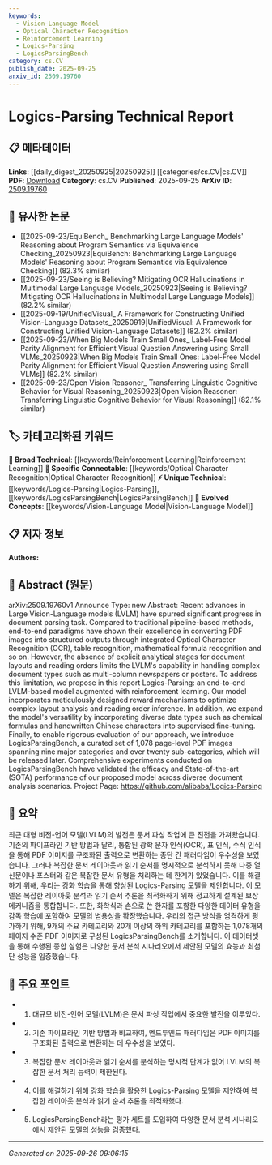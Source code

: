```yaml
---
keywords:
  - Vision-Language Model
  - Optical Character Recognition
  - Reinforcement Learning
  - Logics-Parsing
  - LogicsParsingBench
category: cs.CV
publish_date: 2025-09-25
arxiv_id: 2509.19760
---
```


<!-- KEYWORD_LINKING_METADATA:
{
  "processed_timestamp": "2025-09-26T09:06:15.992429",
  "vocabulary_version": "1.0",
  "selected_keywords": [
    "Vision-Language Model",
    "Optical Character Recognition",
    "Reinforcement Learning",
    "Logics-Parsing",
    "LogicsParsingBench"
  ],
  "rejected_keywords": [],
  "similarity_scores": {
    "Vision-Language Model": 0.85,
    "Optical Character Recognition": 0.8,
    "Reinforcement Learning": 0.78,
    "Logics-Parsing": 0.7,
    "LogicsParsingBench": 0.72
  },
  "extraction_method": "AI_prompt_based",
  "budget_applied": true,
  "candidates_json": {
    "candidates": [
      {
        "surface": "Large Vision-Language models",
        "canonical": "Vision-Language Model",
        "aliases": [
          "LVLM"
        ],
        "category": "evolved_concepts",
        "rationale": "Vision-Language Models are crucial for linking multimodal learning and document analysis advancements.",
        "novelty_score": 0.45,
        "connectivity_score": 0.88,
        "specificity_score": 0.68,
        "link_intent_score": 0.85
      },
      {
        "surface": "Optical Character Recognition",
        "canonical": "Optical Character Recognition",
        "aliases": [
          "OCR"
        ],
        "category": "specific_connectable",
        "rationale": "OCR is a key component in document parsing, connecting to broader text recognition technologies.",
        "novelty_score": 0.4,
        "connectivity_score": 0.79,
        "specificity_score": 0.72,
        "link_intent_score": 0.8
      },
      {
        "surface": "reinforcement learning",
        "canonical": "Reinforcement Learning",
        "aliases": [],
        "category": "broad_technical",
        "rationale": "Reinforcement Learning is central to optimizing model performance, linking to adaptive learning strategies.",
        "novelty_score": 0.35,
        "connectivity_score": 0.85,
        "specificity_score": 0.7,
        "link_intent_score": 0.78
      },
      {
        "surface": "Logics-Parsing",
        "canonical": "Logics-Parsing",
        "aliases": [],
        "category": "unique_technical",
        "rationale": "Logics-Parsing represents a novel approach in document parsing, offering unique insights into layout analysis.",
        "novelty_score": 0.75,
        "connectivity_score": 0.65,
        "specificity_score": 0.85,
        "link_intent_score": 0.7
      },
      {
        "surface": "LogicsParsingBench",
        "canonical": "LogicsParsingBench",
        "aliases": [],
        "category": "unique_technical",
        "rationale": "LogicsParsingBench is a unique dataset for evaluating document parsing models, enhancing research reproducibility.",
        "novelty_score": 0.8,
        "connectivity_score": 0.6,
        "specificity_score": 0.88,
        "link_intent_score": 0.72
      }
    ],
    "ban_list_suggestions": [
      "document parsing task",
      "structured outputs",
      "complex document types"
    ]
  },
  "decisions": [
    {
      "candidate_surface": "Large Vision-Language models",
      "resolved_canonical": "Vision-Language Model",
      "decision": "linked",
      "scores": {
        "novelty": 0.45,
        "connectivity": 0.88,
        "specificity": 0.68,
        "link_intent": 0.85
      }
    },
    {
      "candidate_surface": "Optical Character Recognition",
      "resolved_canonical": "Optical Character Recognition",
      "decision": "linked",
      "scores": {
        "novelty": 0.4,
        "connectivity": 0.79,
        "specificity": 0.72,
        "link_intent": 0.8
      }
    },
    {
      "candidate_surface": "reinforcement learning",
      "resolved_canonical": "Reinforcement Learning",
      "decision": "linked",
      "scores": {
        "novelty": 0.35,
        "connectivity": 0.85,
        "specificity": 0.7,
        "link_intent": 0.78
      }
    },
    {
      "candidate_surface": "Logics-Parsing",
      "resolved_canonical": "Logics-Parsing",
      "decision": "linked",
      "scores": {
        "novelty": 0.75,
        "connectivity": 0.65,
        "specificity": 0.85,
        "link_intent": 0.7
      }
    },
    {
      "candidate_surface": "LogicsParsingBench",
      "resolved_canonical": "LogicsParsingBench",
      "decision": "linked",
      "scores": {
        "novelty": 0.8,
        "connectivity": 0.6,
        "specificity": 0.88,
        "link_intent": 0.72
      }
    }
  ]
}
-->

# Logics-Parsing Technical Report

## 📋 메타데이터

**Links**: [[daily_digest_20250925|20250925]] [[categories/cs.CV|cs.CV]]
**PDF**: [Download](https://arxiv.org/pdf/2509.19760.pdf)
**Category**: cs.CV
**Published**: 2025-09-25
**ArXiv ID**: [2509.19760](https://arxiv.org/abs/2509.19760)

## 🔗 유사한 논문
- [[2025-09-23/EquiBench_ Benchmarking Large Language Models' Reasoning about Program Semantics via Equivalence Checking_20250923|EquiBench: Benchmarking Large Language Models' Reasoning about Program Semantics via Equivalence Checking]] (82.3% similar)
- [[2025-09-23/Seeing is Believing? Mitigating OCR Hallucinations in Multimodal Large Language Models_20250923|Seeing is Believing? Mitigating OCR Hallucinations in Multimodal Large Language Models]] (82.2% similar)
- [[2025-09-19/UnifiedVisual_ A Framework for Constructing Unified Vision-Language Datasets_20250919|UnifiedVisual: A Framework for Constructing Unified Vision-Language Datasets]] (82.2% similar)
- [[2025-09-23/When Big Models Train Small Ones_ Label-Free Model Parity Alignment for Efficient Visual Question Answering using Small VLMs_20250923|When Big Models Train Small Ones: Label-Free Model Parity Alignment for Efficient Visual Question Answering using Small VLMs]] (82.2% similar)
- [[2025-09-23/Open Vision Reasoner_ Transferring Linguistic Cognitive Behavior for Visual Reasoning_20250923|Open Vision Reasoner: Transferring Linguistic Cognitive Behavior for Visual Reasoning]] (82.1% similar)

## 🏷️ 카테고리화된 키워드
**🧠 Broad Technical**: [[keywords/Reinforcement Learning|Reinforcement Learning]]
**🔗 Specific Connectable**: [[keywords/Optical Character Recognition|Optical Character Recognition]]
**⚡ Unique Technical**: [[keywords/Logics-Parsing|Logics-Parsing]], [[keywords/LogicsParsingBench|LogicsParsingBench]]
**🚀 Evolved Concepts**: [[keywords/Vision-Language Model|Vision-Language Model]]

## 📋 저자 정보

**Authors:** 

## 📄 Abstract (원문)

arXiv:2509.19760v1 Announce Type: new 
Abstract: Recent advances in Large Vision-Language models (LVLM) have spurred significant progress in document parsing task. Compared to traditional pipeline-based methods, end-to-end paradigms have shown their excellence in converting PDF images into structured outputs through integrated Optical Character Recognition (OCR), table recognition, mathematical formula recognition and so on. However, the absence of explicit analytical stages for document layouts and reading orders limits the LVLM's capability in handling complex document types such as multi-column newspapers or posters. To address this limitation, we propose in this report Logics-Parsing: an end-to-end LVLM-based model augmented with reinforcement learning. Our model incorporates meticulously designed reward mechanisms to optimize complex layout analysis and reading order inference. In addition, we expand the model's versatility by incorporating diverse data types such as chemical formulas and handwritten Chinese characters into supervised fine-tuning. Finally, to enable rigorous evaluation of our approach, we introduce LogicsParsingBench, a curated set of 1,078 page-level PDF images spanning nine major categories and over twenty sub-categories, which will be released later. Comprehensive experiments conducted on LogicsParsingBench have validated the efficacy and State-of-the-art (SOTA) performance of our proposed model across diverse document analysis scenarios. Project Page: https://github.com/alibaba/Logics-Parsing

## 📝 요약

최근 대형 비전-언어 모델(LVLM)의 발전은 문서 파싱 작업에 큰 진전을 가져왔습니다. 기존의 파이프라인 기반 방법과 달리, 통합된 광학 문자 인식(OCR), 표 인식, 수식 인식을 통해 PDF 이미지를 구조화된 출력으로 변환하는 종단 간 패러다임이 우수성을 보였습니다. 그러나 복잡한 문서 레이아웃과 읽기 순서를 명시적으로 분석하지 못해 다중 열 신문이나 포스터와 같은 복잡한 문서 유형을 처리하는 데 한계가 있었습니다. 이를 해결하기 위해, 우리는 강화 학습을 통해 향상된 Logics-Parsing 모델을 제안합니다. 이 모델은 복잡한 레이아웃 분석과 읽기 순서 추론을 최적화하기 위해 정교하게 설계된 보상 메커니즘을 통합합니다. 또한, 화학식과 손으로 쓴 한자를 포함한 다양한 데이터 유형을 감독 학습에 포함하여 모델의 범용성을 확장했습니다. 우리의 접근 방식을 엄격하게 평가하기 위해, 9개의 주요 카테고리와 20개 이상의 하위 카테고리를 포함하는 1,078개의 페이지 수준 PDF 이미지로 구성된 LogicsParsingBench를 소개합니다. 이 데이터셋을 통해 수행된 종합 실험은 다양한 문서 분석 시나리오에서 제안된 모델의 효능과 최첨단 성능을 입증했습니다.

## 🎯 주요 포인트

- 1. 대규모 비전-언어 모델(LVLM)은 문서 파싱 작업에서 중요한 발전을 이루었다.
- 2. 기존 파이프라인 기반 방법과 비교하여, 엔드투엔드 패러다임은 PDF 이미지를 구조화된 출력으로 변환하는 데 우수성을 보였다.
- 3. 복잡한 문서 레이아웃과 읽기 순서를 분석하는 명시적 단계가 없어 LVLM의 복잡한 문서 처리 능력이 제한된다.
- 4. 이를 해결하기 위해 강화 학습을 활용한 Logics-Parsing 모델을 제안하여 복잡한 레이아웃 분석과 읽기 순서 추론을 최적화했다.
- 5. LogicsParsingBench라는 평가 세트를 도입하여 다양한 문서 분석 시나리오에서 제안된 모델의 성능을 검증했다.


---

*Generated on 2025-09-26 09:06:15*